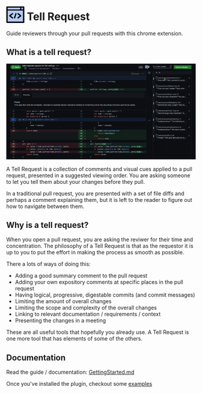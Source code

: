 # <picture><img src="docs/icon.png" valign="bottom"></picture> Tell Request

Guide reviewers through your pull requests with this chrome extension.

## What is a tell request?

<img src="docs/tell.gif" loading="lazy">

A Tell Request is a collection of comments and visual cues applied to a pull request, presented in a suggested viewing order. You are asking someone to let you tell them about your changes before they pull.

In a traditional pull request, you are presented with a set of file diffs and perhaps a comment explaining them, but it is left to the reader to figure out how to navigate between them.

## Why is a tell request?

When you open a pull request, you are asking the reviwer for their time and concentration. The philosophy of a Tell Request is that as the requestor it is up to you to put the effort in making the process as smooth as possible.

There a lots of ways of doing this:
* Adding a good summary comment to the pull request
* Adding your own expository comments at specific places in the pull request
* Having logical, progressive, digestable commits (and commit messages)
* Limiting the amount of overall changes
* Limiting the scope and complexity of the overall changes
* Linking to relevant documentation / requirements / context
* Presenting the changes in a meeting

These are all useful tools that hopefully you already use. A Tell Request is one more tool that has elements of some of the others.

## Documentation

Read the guide / documentation: [GettingStarted.md](docs/guide/GettingStarted.md)

Once you've installed the plugin, checkout some [examples](https://github.com/TellRequest/browser-extension/pulls?q=is%3Aopen+is%3Apr+label%3Aexample)